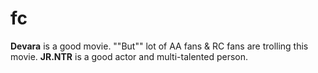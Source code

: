 # fc
**Devara** is a good movie. ""But"" lot of AA fans & RC fans are trolling this movie.
**JR.NTR** is a good actor and multi-talented person.